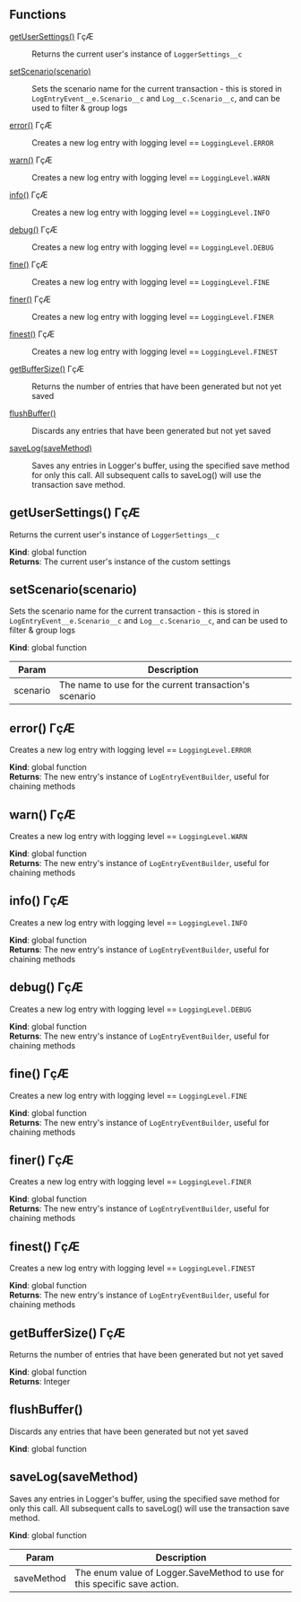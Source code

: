 ## Functions

<dl>
<dt><a href="#getUserSettings">getUserSettings()</a> ΓçÆ</dt>
<dd><p>Returns the current user&#39;s instance of <code>LoggerSettings__c</code></p>
</dd>
<dt><a href="#setScenario">setScenario(scenario)</a></dt>
<dd><p>Sets the scenario name for the current transaction - this is stored in <code>LogEntryEvent__e.Scenario__c</code>
             and <code>Log__c.Scenario__c</code>, and can be used to filter &amp; group logs</p>
</dd>
<dt><a href="#error">error()</a> ΓçÆ</dt>
<dd><p>Creates a new log entry with logging level == <code>LoggingLevel.ERROR</code></p>
</dd>
<dt><a href="#warn">warn()</a> ΓçÆ</dt>
<dd><p>Creates a new log entry with logging level == <code>LoggingLevel.WARN</code></p>
</dd>
<dt><a href="#info">info()</a> ΓçÆ</dt>
<dd><p>Creates a new log entry with logging level == <code>LoggingLevel.INFO</code></p>
</dd>
<dt><a href="#debug">debug()</a> ΓçÆ</dt>
<dd><p>Creates a new log entry with logging level == <code>LoggingLevel.DEBUG</code></p>
</dd>
<dt><a href="#fine">fine()</a> ΓçÆ</dt>
<dd><p>Creates a new log entry with logging level == <code>LoggingLevel.FINE</code></p>
</dd>
<dt><a href="#finer">finer()</a> ΓçÆ</dt>
<dd><p>Creates a new log entry with logging level == <code>LoggingLevel.FINER</code></p>
</dd>
<dt><a href="#finest">finest()</a> ΓçÆ</dt>
<dd><p>Creates a new log entry with logging level == <code>LoggingLevel.FINEST</code></p>
</dd>
<dt><a href="#getBufferSize">getBufferSize()</a> ΓçÆ</dt>
<dd><p>Returns the number of entries that have been generated but not yet saved</p>
</dd>
<dt><a href="#flushBuffer">flushBuffer()</a></dt>
<dd><p>Discards any entries that have been generated but not yet saved</p>
</dd>
<dt><a href="#saveLog">saveLog(saveMethod)</a></dt>
<dd><p>Saves any entries in Logger&#39;s buffer, using the specified save method for only this call.
             All subsequent calls to saveLog() will use the transaction save method.</p>
</dd>
</dl>

<a name="getUserSettings"></a>

## getUserSettings() ΓçÆ

Returns the current user's instance of `LoggerSettings__c`

**Kind**: global function  
**Returns**: The current user's instance of the custom settings  
<a name="setScenario"></a>

## setScenario(scenario)

Sets the scenario name for the current transaction - this is stored in `LogEntryEvent__e.Scenario__c`
and `Log__c.Scenario__c`, and can be used to filter & group logs

**Kind**: global function

| Param    | Description                                            |
| -------- | ------------------------------------------------------ |
| scenario | The name to use for the current transaction's scenario |

<a name="error"></a>

## error() ΓçÆ

Creates a new log entry with logging level == `LoggingLevel.ERROR`

**Kind**: global function  
**Returns**: The new entry's instance of `LogEntryEventBuilder`, useful for chaining methods  
<a name="warn"></a>

## warn() ΓçÆ

Creates a new log entry with logging level == `LoggingLevel.WARN`

**Kind**: global function  
**Returns**: The new entry's instance of `LogEntryEventBuilder`, useful for chaining methods  
<a name="info"></a>

## info() ΓçÆ

Creates a new log entry with logging level == `LoggingLevel.INFO`

**Kind**: global function  
**Returns**: The new entry's instance of `LogEntryEventBuilder`, useful for chaining methods  
<a name="debug"></a>

## debug() ΓçÆ

Creates a new log entry with logging level == `LoggingLevel.DEBUG`

**Kind**: global function  
**Returns**: The new entry's instance of `LogEntryEventBuilder`, useful for chaining methods  
<a name="fine"></a>

## fine() ΓçÆ

Creates a new log entry with logging level == `LoggingLevel.FINE`

**Kind**: global function  
**Returns**: The new entry's instance of `LogEntryEventBuilder`, useful for chaining methods  
<a name="finer"></a>

## finer() ΓçÆ

Creates a new log entry with logging level == `LoggingLevel.FINER`

**Kind**: global function  
**Returns**: The new entry's instance of `LogEntryEventBuilder`, useful for chaining methods  
<a name="finest"></a>

## finest() ΓçÆ

Creates a new log entry with logging level == `LoggingLevel.FINEST`

**Kind**: global function  
**Returns**: The new entry's instance of `LogEntryEventBuilder`, useful for chaining methods  
<a name="getBufferSize"></a>

## getBufferSize() ΓçÆ

Returns the number of entries that have been generated but not yet saved

**Kind**: global function  
**Returns**: Integer  
<a name="flushBuffer"></a>

## flushBuffer()

Discards any entries that have been generated but not yet saved

**Kind**: global function  
<a name="saveLog"></a>

## saveLog(saveMethod)

Saves any entries in Logger's buffer, using the specified save method for only this call.
All subsequent calls to saveLog() will use the transaction save method.

**Kind**: global function

| Param      | Description                                                               |
| ---------- | ------------------------------------------------------------------------- |
| saveMethod | The enum value of Logger.SaveMethod to use for this specific save action. |
